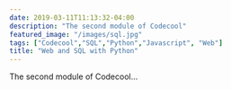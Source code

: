 ```yaml
---
date: 2019-03-11T11:13:32-04:00
description: "The second module of Codecool"
featured_image: "/images/sql.jpg"
tags: ["Codecool","SQL","Python","Javascript", "Web"]
title: "Web and SQL with Python"
---
```


The second module of Codecool...